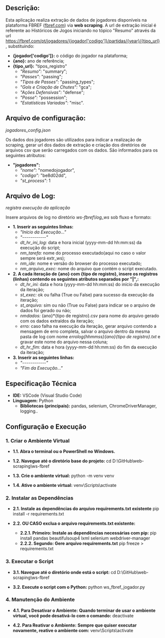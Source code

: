 ## Descrição:

Esta aplicação realiza extração de dados de jogadores disponíveis na plataforma FBREF ([fbref.com](https://fbref.com/pt)) via **web scraping**.
A url de extração inicial é referente ao Históricos de Jogos iniciando no tópico "Resumo" através da url https://fbref.com/pt/jogadores/{jogador['codigo']}/partidas/{year}/{tipo_url}, substituindo:

- **{jogador['codigo']}:** o código do jogador na plataforma;
- **{ano}:** ano de referência;
- **{tipo_url}:** "tipos_registro"
  - _"Resumo":_ "summary";
  - _"Passes":_ "passing";
  - _"Tipos de Passes":_ "passing_types";
  - _"Gols e Criação de Chutes":_ "gca";
  - _"Ações Defensivas":_ "defense";
  - _"Posse":_ "possession";
  - _"Estatísticas Variadas":_ "misc".

## Arquivo de configuração:

_jogadores_config.json_

Os dados dos jogadores são utilizados para indicar a realização de scraping, gerar url dos dados de extração e criação dos diretórios de arquivos csv que serão carregados com os dados. São informados para os seguintes atributos:

- **"jogadores":**
  - _"nome":_ "nomedojogador",
  - _"codigo":_ "be8d02dd",
  - _"st_process":_ 1

## Arquivo de Log:

_registra execução da aplicação_

Insere arquivos de log no diretório _ws-fbref\log_ws_ sob fluxo e formato:

- **1. Inserir as seguintes linhas:**
  - _"Início da Execução..."_
  - _"------------"_
  - _dt_hr_ini_log:_ data e hora inicial (yyyy-mm-dd hh:mm:ss) da execução do script;
  - _nm_tarefa:_ nome do processo executado(aqui no caso o valor sempre será extr_ws);
  - _nm_ide:_ nome e versão do browser do processo executado;
  - _nm_arquivo_exec:_ nome do arquivo que contém o script executado.
- **2. A cada iteração de {ano} com {tipo de registro}, insere os registros (linhas) contendo os seguintes atributos separados por "|",:**
  - _dt_hr_ini:_ data e hora (yyyy-mm-dd hh:mm:ss) do início da execução da iteração;
  - _st_exec:_ ok ou falha (True ou False) para sucesso da execução da iteração;
  - _st_arquivo:_ sim ou não (True ou False) para indicar se o arquivo de dados foi gerado ou não;
  - _nmdados:_ {ano}\*{tipo de registro}.csv para nome do arquivo gerado com os dados extraídos da iteração;
  - _erro:_ caso falha na execução da iteração, gerar arquivo contendo a mensagem de erro completa, salvar o arquivo dentro da mesma pasta de log com nome _erro*log*{hhmmss}*{ano}*{tipo de registro}.txt_ e gravar este nome do arquivo nessa coluna;
  - _dt_hr_fim:_ data e hora (yyyy-mm-dd hh:mm:ss) do fim da execução da iteração;
- **3. Inserir as seguintes linhas:**
  - _"------------"_
  - _"Fim da Execução..."_

## Especificação Técnica

- **IDE:** VSCode (Visual Studio Code)
- **Linguagem:** Python
  - **Bibliotecas (principais):** pandas, selenium, ChromeDriverManager, logging..

## Configuração e Execução

### 1. Criar o Ambiente Virtual

- **1.1. Abra o terminal ou o PowerShell no Windows.**

- **1.2. Navegue até o diretório base do projeto:**
  cd D:\GitHub\web-scraping\ws-fbref

- **1.3. Crie o ambiente virtual:**
  python -m venv venv

- **1.4. Ative o ambiente virtual:**
  venv\Scripts\activate

### 2. Instalar as Dependências

- **2.1. Instale as dependências do arquivo requirements.txt existente**
  pip install -r requirements.txt

- **2.2. OU CASO exclua o arquivo requirements.txt existente:**
  - **2.2.1. Primeiro: Instale as dependências necessárias com pip:**
    pip install pandas beautifulsoup4 lxml selenium webdriver-manager
  - **2.2.2. Segundo: Gere arquivo requirements.txt**
    pip freeze > requirements.txt

### 3. Executar o Script

- **3.1. Navegue até o diretório onde está o script:**
  cd D:\GitHub\web-scraping\ws-fbref

- **3.2. Execute o script com o Python:**
  python ws_fbref_jogador.py

### 4. Manutenção do Ambiente

- **4.1. Para Desativar o Ambiente:**
  **Quando terminar de usar o ambiente virtual, você pode desativá-lo com o comando:**
  deactivate

- **4.2. Para Reativar o Ambiente:**
  **Sempre que quiser executar novamente, reative o ambiente com:**
  venv\Scripts\activate
